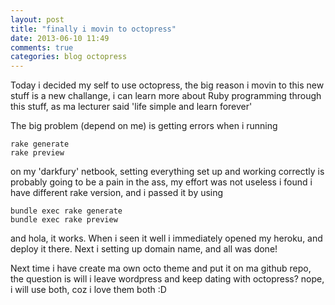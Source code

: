 ```yaml
---
layout: post
title: "finally i movin to octopress"
date: 2013-06-10 11:49
comments: true
categories: blog octopress
---
```


Today i decided my self to use octopress, the big reason i movin to this new stuff is a new challange, i can learn more about Ruby programming through this stuff, as ma lecturer said 'life simple and learn forever' <!-- more -->

The big problem (depend on me) is getting errors when i running
```
rake generate
rake preview
```
on my 'darkfury' netbook, setting everything set up and working correctly is probably going to be a pain in the ass, my effort was not useless i found i have different rake version, and i passed it by using  

```
bundle exec rake generate
bundle exec rake preview
```
and hola, it works. When i seen it well i immediately opened my heroku, and deploy it there. Next i setting up domain name, and all was done!

Next time i have create ma own octo theme and put it on ma github repo, the question is will i leave wordpress and keep dating with octopress? nope, i will use both, coz i love them both :D